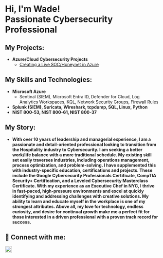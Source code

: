 <h1>Hi, I'm Wade! <br/><a>Passionate Cybersecurity Professional</a></h1>

<h2>My Projects:</h2>

- <b>Azure/Cloud Cybersecurity Projects </b>
  - [Creating a Live SOC/Honeynet in Azure](https://github.com/wadegamache/Azure-SOC-Honeynet)
  <!-- [Incident Response Remediation](https://)-->
  <!-- [Querying with KQL and Custom Firewall Rules](https://)-->
<h2>My Skills and Technologies:</h2>

- <b>Microsoft Azure</b>
  - Sentinal (SIEM), Microsoft Entra ID, Defender for Cloud, Log Analytics Workspaces, KQL, Network Security Groups, Firewall Rules
- <b>Splunk (SIEM), Suricata, Wireshark, tcpdump, SQL, Linux, Python </b>
- <b>NIST 800-53, NIST 800-61, NIST 800-37 </b>
  
<h2>My Story:</h2>

- <b>With over 10 years of leadership and managerial experience, I am a passionate and detail-oriented professional looking to transition from the Hospitality industry to Cybersecurity. I am seeking a better work/life balance with a more traditional schedule. My existing skill set easily traverses industries, including operations management, process optimization, and problem-solving. I have supplemented this with industry-specific education, certifications and projects. These include the Google Cybersecurity Professionals Certificate, CompTIA Security+ Certification, and a Leveled Cybersecurity Masterclass Certificate. With my experience as an Executive Chef in NYC, I thrive in fast-paced, high-pressure environments and excel at quickly identifying and addressing challenges with creative solutions. My ability to learn and educate myself in the workplace is one of my strongest attributes. Above all, my love for technology, endless curiosity, and desire for continual growth make me a perfect fit for those interested in a driven professional with a proven track record for success. </b>


<h2> 🤳 Connect with me:</h2>

[<img align="left" alt="WadeGamache | LinkedIn" width="22px" src="https://cdn-icons-png.flaticon.com/256/174/174857.png" />][linkedin]

[linkedin]: https://www.linkedin.com/in/wade-gamache-502758142/


